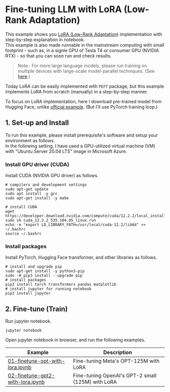 # Fine-tuning LLM with LoRA (Low-Rank Adaptation)

This example shows you [LoRA (Low-Rank Adaptation)](https://arxiv.org/abs/2106.09685) implementation with step-by-step explanation in notebook.<br>
This example is also made runnable in the mainstream computing with small footprint - such as, in a signle GPU of Tesla T4 or consumer GPU (NVIDIA RTX) - so that you can soon run and check results.

> Note : For more large language models, please run training on multiple devices with large-scale model-parallel techniques. (See [here](https://tsmatz.wordpress.com/2023/09/21/model-parallelism/).)

Today LoRA can be easily implemented with ```PEFT``` package, but this example implements LoRA from scratch (manually) in a step-by-step manner.

To focus on LoRA implementation, here I download pre-trained model from Hugging Face, unlike [official example](https://github.com/microsoft/LoRA). (But I'll use PyTorch training loop.)

## 1. Set-up and Install

To run this example, please install prerequisite's software and setup your environment as follows.<br>
In the following setting, I have used a GPU-utilized virtual machine (VM) with "Ubuntu Server 20.04 LTS" image in Microsoft Azure.

### Install GPU driver (CUDA)

Install CUDA (NVIDIA GPU driver) as follows.

```
# compilers and development settings
sudo apt-get update
sudo apt install -y gcc
sudo apt-get install -y make

# install CUDA
wget https://developer.download.nvidia.com/compute/cuda/12.2.2/local_installers/cuda_12.2.2_535.104.05_linux.run
sudo sh cuda_12.2.2_535.104.05_linux.run
echo -e "export LD_LIBRARY_PATH=/usr/local/cuda-12.2/lib64" >> ~/.bashrc
source ~/.bashrc
```

### Install packages

Install PyTorch, Hugging Face transformer, and other libraries as follows.

```
# install and upgrade pip
sudo apt-get install -y python3-pip
sudo -H pip3 install --upgrade pip
# install packages
pip3 install torch transformers pandas matplotlib
# install jupyter for running notebook
pip3 install jupyter
```

## 2. Fine-tune (Train)

Run jupyter notebook.

```
jupyter notebook
```

Open jupyter notebook in browser, and run the following examples.

| Example                                                              | Description                                       |
| -------------------------------------------------------------------- | ------------------------------------------------- |
| [01-finetune-opt-with-lora.ipynb](01-finetune-opt-with-lora.ipynb)   | Fine-tuning Meta's OPT-125M with LoRA             |
| [02-finetune-gpt2-with-lora.ipynb](02-finetune-gpt2-with-lora.ipynb) | Fine-tuning OpenAI's GPT-2 small (125M) with LoRA |
